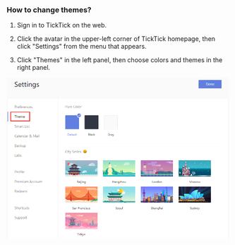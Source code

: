 ### How to change themes?

1. Sign in to TickTick on the web.

2. Click the avatar in the upper-left corner of TickTick homepage, then click "Settings" from the menu that appears.

3. Click "Themes" in the left panel, then choose colors and themes in the right panel.

![](../../images/ticktick-web-version/preference-settings/2.1.1.png)

